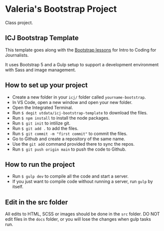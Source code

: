 # Valeria's Bootstrap Project

Class project.

## ICJ Bootstrap Template

This template goes along with the [Bootstrap lessons](https://github.com/utdata/icj-class#bootstrap) for Intro to Coding for Journalists.

It uses Bootstrap 5 and a Gulp setup to support a development environment with Sass and image management.

## How to set up your project

- Create a new folder in your `icj/` folder called `yourname-bootstrap`.
- In VS Code, open a new window and open your new folder.
- Open the Integrated Terminal.
- Run `$ degit utdata/icj-bootstrap-template` to download the files.
- Run `$ npm install` to install the node packages.
- Run `$ git init` to intilize git.
- Run `$ git add .` to add the files.
- Run `$ git commit -m "first commit"` to commit the files.
- Go to Github and create a repository of the same name.
- Use the `git add` command provided there to sync the repos.
- Run `$ git push origin main` to push the code to Github.

## How to run the project

- Run `$ gulp dev` to compile all the code and start a server.
- If you just want to compile code without running a server, run `gulp` by itself.

## Edit in the src folder

All edits to HTML, SCSS or images should be done in the `src` folder. DO NOT edit files in the `docs` folder, or you will lose the changes when gulp tasks run.
